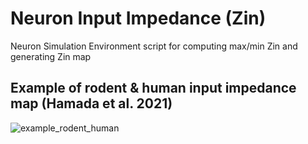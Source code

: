 # Neuron Input Impedance (Zin)

Neuron Simulation Environment script for computing max/min Zin and generating Zin map 


## Example of rodent & human input impedance map (Hamada et al. 2021)

![example_rodent_human](https://user-images.githubusercontent.com/42112716/117575320-92aeee00-b0e1-11eb-91b1-19e1c143e5dd.png)
